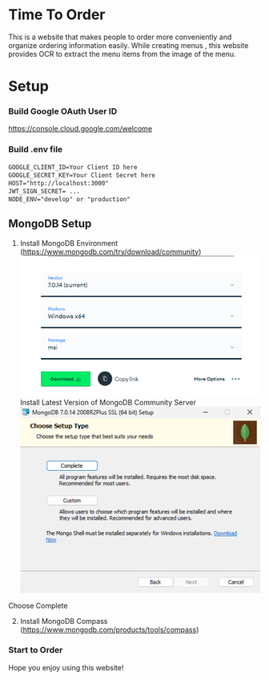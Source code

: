 # Time To Order

This is a website that makes people to order  more conveniently and organize ordering information easily.
While creating menus , this website provides OCR to extract the menu items from the image of the menu.

# Setup

### Build Google OAuth User ID

https://console.cloud.google.com/welcome 

### Build .env file
```
GOOGLE_CLIENT_ID=Your Client ID here
GOOGLE_SECRET_KEY=Your Client Secret here
HOST="http://localhost:3000"
JWT_SIGN_SECRET= ...
NODE_ENV="develop" or "production"
```

## MongoDB Setup

1. Install MongoDB Environment (https://www.mongodb.com/try/download/community)
![Install MongoDB Environment](assets/readme/mongo_env.png)
Install Latest Version of MongoDB Community Server
![Choose Complete](assets/readme/mongoInstall1.png)


Choose Complete

2. Install MongoDB Compass (https://www.mongodb.com/products/tools/compass)


### Start to Order 
Hope you enjoy using this website!